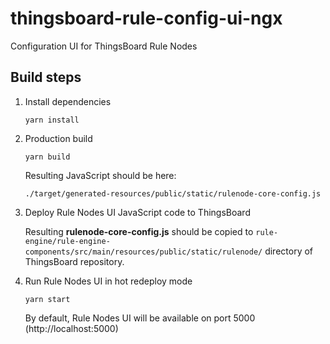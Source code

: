 # thingsboard-rule-config-ui-ngx

Configuration UI for ThingsBoard Rule Nodes

## Build steps

1) Install dependencies
    ```
    yarn install 
    ```
2) Production build    
    ```
    yarn build 
    ```
    Resulting JavaScript should be here:
    ```
    ./target/generated-resources/public/static/rulenode-core-config.js
    ```
3) Deploy Rule Nodes UI JavaScript code to ThingsBoard

    Resulting **rulenode-core-config.js**
    should be copied to ```rule-engine/rule-engine-components/src/main/resources/public/static/rulenode/```
    directory of ThingsBoard repository.

4) Run Rule Nodes UI in hot redeploy mode

    ```
    yarn start
    ```
    
    By default, Rule Nodes UI will be available on port 5000 (http://localhost:5000)
